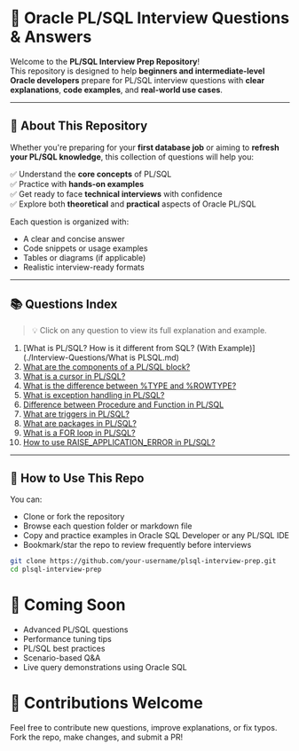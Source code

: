 # 💼 Oracle PL/SQL Interview Questions & Answers

Welcome to the **PL/SQL Interview Prep Repository**!  
This repository is designed to help **beginners and intermediate-level Oracle developers** prepare for PL/SQL interview questions with **clear explanations**, **code examples**, and **real-world use cases**.

---

## 📘 About This Repository

Whether you're preparing for your **first database job** or aiming to **refresh your PL/SQL knowledge**, this collection of questions will help you:

✅ Understand the **core concepts** of PL/SQL  
✅ Practice with **hands-on examples**  
✅ Get ready to face **technical interviews** with confidence  
✅ Explore both **theoretical** and **practical** aspects of Oracle PL/SQL

Each question is organized with:
- A clear and concise answer
- Code snippets or usage examples
- Tables or diagrams (if applicable)
- Realistic interview-ready formats

---

## 📚 Questions Index

> 💡 Click on any question to view its full explanation and example.

1. [What is PL/SQL? How is it different from SQL? (With Example)](./Interview-Questions/What is PLSQL.md)  
2. [What are the components of a PL/SQL block?](./questions/02-plsql-block-structure.md)  
3. [What is a cursor in PL/SQL?](./questions/03-cursors.md)  
4. [What is the difference between %TYPE and %ROWTYPE?](./questions/04-type-vs-rowtype.md)  
5. [What is exception handling in PL/SQL?](./questions/05-exception-handling.md)  
6. [Difference between Procedure and Function in PL/SQL](./questions/06-procedure-vs-function.md)  
7. [What are triggers in PL/SQL?](./questions/07-triggers.md)  
8. [What are packages in PL/SQL?](./questions/08-packages.md)  
9. [What is a FOR loop in PL/SQL?](./questions/09-for-loop.md)  
10. [How to use RAISE_APPLICATION_ERROR in PL/SQL?](./questions/10-raise-application-error.md)

---

## 🔧 How to Use This Repo

You can:
- Clone or fork the repository
- Browse each question folder or markdown file
- Copy and practice examples in Oracle SQL Developer or any PL/SQL IDE
- Bookmark/star the repo to review frequently before interviews

```bash
git clone https://github.com/your-username/plsql-interview-prep.git
cd plsql-interview-prep
```
# 🚀 Coming Soon

  * Advanced PL/SQL questions
  * Performance tuning tips
  * PL/SQL best practices
  * Scenario-based Q&A
  * Live query demonstrations using Oracle SQL

# 🙌 Contributions Welcome
Feel free to contribute new questions, improve explanations, or fix typos.
Fork the repo, make changes, and submit a PR!



 
